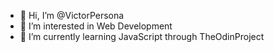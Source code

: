 - 👋 Hi, I’m @VictorPersona
- 👀 I’m interested in Web Development
- 🌱 I’m currently learning JavaScript through TheOdinProject

<!---
VictorPersona/VictorPersona is a ✨ special ✨ repository because its `README.md` (this file) appears on your GitHub profile.
You can click the Preview link to take a look at your changes.
--->
